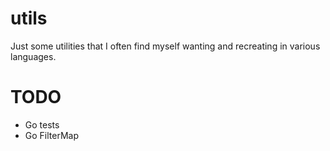 # utils
Just some utilities that I often find myself wanting and recreating in various languages.

# TODO
- Go tests
- Go FilterMap
